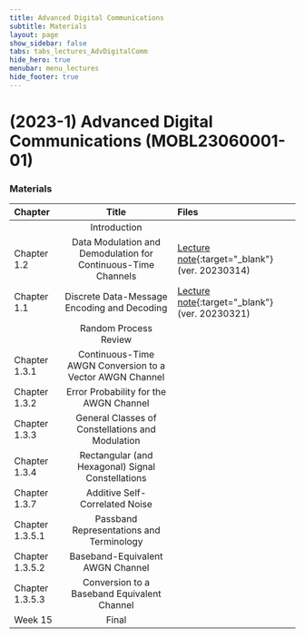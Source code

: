```yaml
---
title: Advanced Digital Communications
subtitle: Materials
layout: page
show_sidebar: false
tabs: tabs_lectures_AdvDigitalComm
hide_hero: true
menubar: menu_lectures
hide_footer: true
---
```


# (2023-1) Advanced Digital Communications (MOBL23060001-01)

### Materials

<!--Please check out the [Hanbat University LMS](https://cyber.hanbat.ac.kr){:target="_blank"}-->

| Chapter | Title | Files |
|:---|:---:|:---|
|  | Introduction |  |
| Chapter 1.2 | Data Modulation and Demodulation for Continuous-Time Channels | [Lecture note](https://drive.google.com/file/d/1ObHDbhVfUoIDfP_H5RVeBNmFsq2Ljjjq/view?usp=sharing){:target="_blank"} (ver. 20230314) |
| Chapter 1.1 | Discrete Data-Message Encoding and Decoding | [Lecture note](https://drive.google.com/file/d/12kNkYi9ceSeavCCzF3i_U9rFNkr3SPpG/view?usp=sharing){:target="_blank"} (ver. 20230321) |
|  | Random Process Review |  |
| Chapter 1.3.1 | Continuous-Time AWGN Conversion to a Vector AWGN Channel |  |
| Chapter 1.3.2 | Error Probability for the AWGN Channel |  |
| Chapter 1.3.3 | General Classes of Constellations and Modulation |  |
| Chapter 1.3.4 | Rectangular (and Hexagonal) Signal Constellations |  |
| Chapter 1.3.7 | Additive Self-Correlated Noise |  |
| Chapter 1.3.5.1 | Passband Representations and Terminology |  |
| Chapter 1.3.5.2 | Baseband-Equivalent AWGN Channel |  |
| Chapter 1.3.5.3 | Conversion to a Baseband Equivalent Channel |  |
| Week 15 | Final |  |